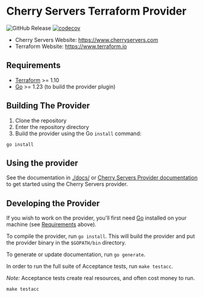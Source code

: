 # Cherry Servers Terraform Provider

![GitHub Release](https://img.shields.io/github/v/release/cherryservers/terraform-provider-cherryservers?include_prereleases)
[![codecov](https://codecov.io/gh/cherryservers/terraform-provider-cherryservers/graph/badge.svg?token=92SWET4NJJ)](https://codecov.io/gh/cherryservers/terraform-provider-cherryservers)

- Cherry Servers Website: https://www.cherryservers.com
- Terraform Website: https://www.terraform.io

## Requirements

- [Terraform](https://developer.hashicorp.com/terraform/downloads) >= 1.10
- [Go](https://golang.org/doc/install) >= 1.23 (to build the provider plugin)

## Building The Provider

1. Clone the repository
1. Enter the repository directory
1. Build the provider using the Go `install` command:

```shell
go install
```

## Using the provider

See the documentation in [./docs/](/docs/) or [Cherry Servers Provider documentation](https://registry.terraform.io/providers/cherryservers/cherryservers/latest/docs) to get started using the Cherry Servers provider.

## Developing the Provider

If you wish to work on the provider, you'll first need [Go](http://www.golang.org) installed on your machine (see [Requirements](#requirements) above).

To compile the provider, run `go install`. This will build the provider and put the provider binary in the `$GOPATH/bin` directory.

To generate or update documentation, run `go generate`.

In order to run the full suite of Acceptance tests, run `make testacc`.

*Note:* Acceptance tests create real resources, and often cost money to run.

```shell
make testacc
```

